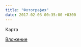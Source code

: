 ```yaml
---
title: "Фотография"
date: 2017-02-03 00:35:00 +0300
---
```



Карта

[Вложение](/assets/vk_photos/2/WAB0esJ9uc0.jpg)
